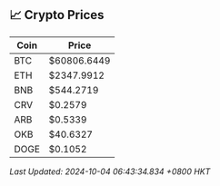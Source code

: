 ## 📈 Crypto Prices

| Coin | Price |
| ---- | ----- |
| BTC | $60806.6449 |
| ETH | $2347.9912 |
| BNB | $544.2719 |
| CRV | $0.2579 |
| ARB | $0.5339 |
| OKB | $40.6327 |
| DOGE | $0.1052 |

_Last Updated: 2024-10-04 06:43:34.834 +0800 HKT_